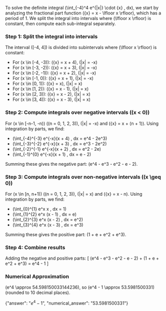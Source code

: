
To solve the definite integral \(\int_{-4}^4 e^{|x|} \cdot \{x\} \, dx\), we start by analyzing the fractional part function \(\{x\} = x - \lfloor x \rfloor\), which has a period of 1. We split the integral into intervals where \(\lfloor x \rfloor\) is constant, then compute each sub-integral separately.

### Step 1: Split the integral into intervals
The interval \([-4, 4]\) is divided into subintervals where \(\lfloor x \rfloor\) is constant:
- For \(x \in [-4, -3)\): \(\{x\} = x + 4\), \(|x| = -x\)
- For \(x \in [-3, -2)\): \(\{x\} = x + 3\), \(|x| = -x\)
- For \(x \in [-2, -1)\): \(\{x\} = x + 2\), \(|x| = -x\)
- For \(x \in [-1, 0)\): \(\{x\} = x + 1\), \(|x| = -x\)
- For \(x \in [0, 1)\): \(\{x\} = x\), \(|x| = x\)
- For \(x \in [1, 2)\): \(\{x\} = x - 1\), \(|x| = x\)
- For \(x \in [2, 3)\): \(\{x\} = x - 2\), \(|x| = x\)
- For \(x \in [3, 4)\): \(\{x\} = x - 3\), \(|x| = x\)

### Step 2: Compute integrals over negative intervals (\(x < 0\))
For \(x \in [-n-1, -n)\) (\(n = 0, 1, 2, 3\)), \(|x| = -x\) and \(\{x\} = x + (n + 1)\). Using integration by parts, we find:
- \(\int_{-4}^{-3} e^{-x}(x + 4) \, dx = e^4 - 2e^3\)
- \(\int_{-3}^{-2} e^{-x}(x + 3) \, dx = e^3 - 2e^2\)
- \(\int_{-2}^{-1} e^{-x}(x + 2) \, dx = e^2 - 2e\)
- \(\int_{-1}^{0} e^{-x}(x + 1) \, dx = e - 2\)

Summing these gives the negative part: \(e^4 - e^3 - e^2 - e - 2\).

### Step 3: Compute integrals over non-negative intervals (\(x \geq 0\))
For \(x \in [n, n+1)\) (\(n = 0, 1, 2, 3\)), \(|x| = x\) and \(\{x\} = x - n\). Using integration by parts, we find:
- \(\int_{0}^{1} e^x x \, dx = 1\)
- \(\int_{1}^{2} e^x (x - 1) \, dx = e\)
- \(\int_{2}^{3} e^x (x - 2) \, dx = e^2\)
- \(\int_{3}^{4} e^x (x - 3) \, dx = e^3\)

Summing these gives the positive part: \(1 + e + e^2 + e^3\).

### Step 4: Combine results
Adding the negative and positive parts:
\[
(e^4 - e^3 - e^2 - e - 2) + (1 + e + e^2 + e^3) = e^4 - 1
\]

### Numerical Approximation
\(e^4 \approx 54.598150033144236\), so \(e^4 - 1 \approx 53.5981500331\) (rounded to 10 decimal places).

{"answer": "$e^4 - 1$", "numerical_answer": "53.5981500331"}
